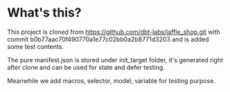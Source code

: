 # What's this?

This project is cloned from <https://github.com/dbt-labs/jaffle_shop.git> with commit b0b77aac70f490770a1e77c02bb0a2b8771d3203 and is added some test contents.

The pure manifest.json is stored under init_target folder, it's generated right after clone and can be used for state and defer testing.

Meanwhile we add macros, selector, model, variable for testing purpose.
